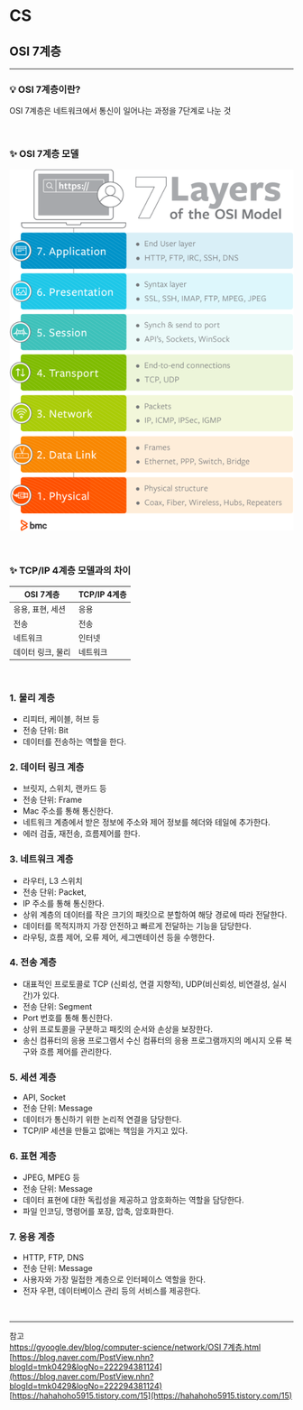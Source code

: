 # CS

## OSI 7계층

---

### 💡 OSI 7계층이란?

OSI 7계층은 네트워크에서 통신이 일어나는 과정을 7단계로 나눈 것

<br>

### ✨ OSI 7계층 모델

![OSI image](OSI.png)

<br>

### ✨ TCP/IP 4계층 모델과의 차이

| OSI 7계층 | TCP/IP 4계층 |
| --- | --- |
| 응용, 표현, 세션 | 응용 |
| 전송 | 전송 |
| 네트워크 | 인터넷 |
| 데이터 링크, 물리 | 네트워크 |

<br>

### 1. 물리 계층

- 리피터, 케이블, 허브 등
- 전송 단위: Bit
- 데이터를 전송하는 역할을 한다.

### 2. 데이터 링크 계층

- 브릿지, 스위치, 랜카드 등
- 전송 단위: Frame
- Mac 주소를 통해 통신한다.
- 네트워크 계층에서 받은 정보에 주소와 제어 정보를 헤더와 테일에 추가한다.
- 에러 검출, 재전송, 흐름제어를 한다.

### 3. 네트워크 계층

- 라우터, L3 스위치
- 전송 단위: Packet,
- IP 주소를 통해 통신한다.
- 상위 계층의 데이터를 작은 크기의 패킷으로 분할하여 해당 경로에 따라 전달한다.
- 데이터를 목적지까지 가장 안전하고 빠르게 전달하는 기능을 담당한다.
- 라우팅, 흐름 제어, 오류 제어, 세그멘테이션 등을 수행한다.

### 4. 전송 계층

- 대표적인 프로토콜로 TCP (신뢰성, 연결 지향적), UDP(비신뢰성, 비연결성, 실시간)가 있다.
- 전송 단위: Segment
- Port 번호를 통해 통신한다.
- 상위 프로토콜을 구분하고 패킷의 순서와 손상을 보장한다.
- 송신 컴퓨터의 응용 프로그램서 수신 컴퓨터의 응용 프로그램까지의 메시지 오류 복구와 흐름 제어를 관리한다.

### 5. 세션 계층

- API, Socket
- 전송 단위: Message
- 데이터가 통신하기 위한 논리적 연결을 담당한다.
- TCP/IP 세션을 만들고 없애는 책임을 가지고 있다.

### 6.  표현 계층

- JPEG, MPEG 등
- 전송 단위: Message
- 데이터 표현에 대한 독립성을 제공하고 암호화하는 역할을 담당한다.
- 파일 인코딩, 명령어를 포장, 압축, 암호화한다.

### 7. 응용 계층

- HTTP, FTP, DNS
- 전송 단위: Message
- 사용자와 가장 밀접한 계층으로 인터페이스 역할을 한다.
- 전자 우편, 데이터베이스 관리 등의 서비스를 제공한다.

<br>

---

참고
<br>
[https://gyoogle.dev/blog/computer-science/network/OSI 7계층.html](https://gyoogle.dev/blog/computer-science/network/OSI%207%EA%B3%84%EC%B8%B5.html)
<br>
[https://blog.naver.com/PostView.nhn?blogId=tmk0429&logNo=222294381124](https://blog.naver.com/PostView.nhn?blogId=tmk0429&logNo=222294381124)
<br>
[https://hahahoho5915.tistory.com/15](https://hahahoho5915.tistory.com/15)